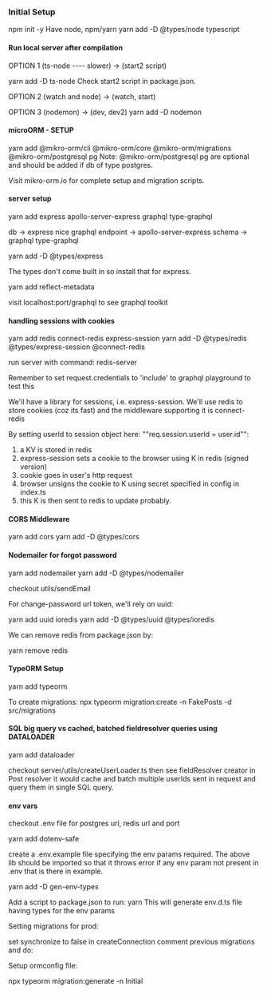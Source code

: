 ### Initial Setup
npm init -y
Have node, npm/yarn
yarn add -D @types/node typescript

#### Run local server after compilation
OPTION 1 (ts-node ---- slower) -> (start2 script)

yarn add -D ts-node
Check start2 script in package.json.

OPTION 2 (watch and node) -> (watch, start)

OPTION 3 (nodemon) -> (dev, dev2)
yarn add -D nodemon

#### microORM - SETUP
yarn add @mikro-orm/cli @mikro-orm/core @mikro-orm/migrations @mikro-orm/postgresql pg
Note: @mikro-orm/postgresql pg are optional and should be added if db of type postgres.

Visit mikro-orm.io for complete setup and migration scripts.

#### server setup
yarn add express apollo-server-express graphql type-graphql

db -> express
nice graphql endpoint -> apollo-server-express
schema -> graphql type-graphql

yarn add -D @types/express

The types don't come built in so install that for express.

yarn add reflect-metadata

visit localhost:port/graphql to see graphql toolkit

#### handling sessions with cookies

yarn add redis connect-redis express-session
yarn add -D @types/redis @types/express-session @connect-redis

run server with command:
redis-server

Remember to set request.credentials to 'include' to graphql playground to test this

We'll have a library for sessions, i.e. express-session. 
We'll use redis to store cookies (coz its fast) and the middleware supporting it is connect-redis

By setting userId to session object here: ""req.session.userId = user.id"": 
1. a KV is stored in redis
2. express-session sets a cookie to the browser using K in redis (signed version)
3. cookie goes in user's http request
4. browser unsigns the cookie to K using secret specified in config in index.ts
5. this K is then sent to redis to update probably.


#### CORS Middleware

yarn add cors
yarn add -D @types/cors

#### Nodemailer for forgot password

yarn add nodemailer
yarn add -D @types/nodemailer

checkout utils/sendEmail

For change-password url token, we'll rely on uuid:

yarn add uuid ioredis
yarn add -D @types/uuid @types/ioredis

We can remove redis from package.json by:

yarn remove redis


#### TypeORM Setup

yarn add typeorm

To create migrations:
npx typeorm migration:create -n FakePosts -d src/migrations 


#### SQL big query vs cached, batched fieldresolver queries using DATALOADER

yarn add dataloader

checkout server/utils/createUserLoader.ts
then see fieldResolver creator in Post resolver
it would cache and batch multiple userIds sent in request and query them in single SQL query.


#### env vars

checkout .env file for postgres url, redis url and port

yarn add dotenv-safe

create a .env.example file specifying the env params required. The above lib should be imported so that it throws error if any env param not present in .env that is there in example.

yarn add -D gen-env-types

Add a script to package.json to run: yarn <script-name>
This will generate env.d.ts file having types for the env params

Setting migrations for prod:

set synchronize to false in createConnection
comment previous migrations and do:

Setup ormconfig file:


npx typeorm migration:generate -n Initial

